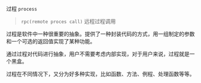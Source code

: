 过程 `process `

> `rpc(remote proces call)` 远程过程调用

过程是软件中一种很重要的抽象。提供了一种封装代码的方式，用一组制定的参数和一个可选的返回值实现了某种功能。



通过过程对代码进行抽象，用户不需要考虑内部实现，对于用户来说，过程就是一个黑盒。

过程在不同情况下，又分为好多种实现，比如函数、方法、例程、处理函数等等。